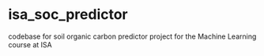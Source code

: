 # isa_soc_predictor
codebase for soil organic carbon predictor project for the Machine Learning course at ISA
